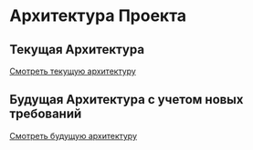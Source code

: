 # Архитектура Проекта

## Текущая Архитектура
[Смотреть текущую архитектуру](current_architecture.puml)

## Будущая Архитектура с учетом новых требований
[Смотреть будущую архитектуру](future_architecture.puml)
